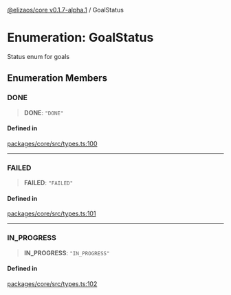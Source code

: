 [@elizaos/core v0.1.7-alpha.1](../index.md) / GoalStatus

# Enumeration: GoalStatus

Status enum for goals

## Enumeration Members

### DONE

> **DONE**: `"DONE"`

#### Defined in

[packages/core/src/types.ts:100](https://github.com/elizaOS/eliza/blob/main/packages/core/src/types.ts#L100)

---

### FAILED

> **FAILED**: `"FAILED"`

#### Defined in

[packages/core/src/types.ts:101](https://github.com/elizaOS/eliza/blob/main/packages/core/src/types.ts#L101)

---

### IN_PROGRESS

> **IN_PROGRESS**: `"IN_PROGRESS"`

#### Defined in

[packages/core/src/types.ts:102](https://github.com/elizaOS/eliza/blob/main/packages/core/src/types.ts#L102)

